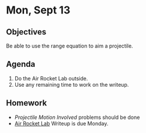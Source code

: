 Mon, Sept 13
=========  

Objectives
------------
Be able to use the range equation to aim a projectile.

Agenda  
---------  

1. Do the Air Rocket Lab outside.
2. Use any remaining time to work on the writeup.


Homework
-------------  

-  *Projectile Motion Involved* problems should be done
- [Air Rocket Lab](https://avon.schoology.com/assignment/5144957930/) Writeup is due Monday.
<!--stackedit_data:
eyJoaXN0b3J5IjpbLTEzNTQ4NTUxOTEsNTk4MzYzMTc1LC0xOT
c2MDI1ODc3LC0xOTU4MTU3NzMwLDM4MjQ3OTA2MywtMTUxMDA5
MjA3NCwyMDQyOTcwNTY1LC04ODQ5OTEzNDIsLTM0ODg0MjM5My
wtOTY5Mzc1OTA2LDM4MzU2ODAyOSwtMTE5NDAzODY0Nyw3NzEx
MDkwMTksLTIwOTk3NzUyMjUsLTE4NDcwOTUyMzAsMTk1OTIxNz
E3Myw1Nzg4NTEzMzgsLTE5Nzc2MDA2NDUsLTE0NjE3MjE2NDcs
LTEyOTYxNTE1MDhdfQ==
-->